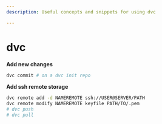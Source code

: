```yaml
---
description: Useful concepts and snippets for using dvc

---
```


# 

# dvc



**Add new changes**

```bash
dvc commit # on a dvc init repo
```

**Add ssh remote storage**

```bash
dvc remote add -d NAMEREMOTE ssh://USER@SERVER/PATH
dvc remote modify NAMEREMOTE keyfile PATH/TO/.pem
# dvc push
# dvc pull
```



